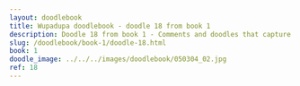 ```yaml
---
layout: doodlebook
title: Wupadupa doodlebook - doodle 18 from book 1
description: Doodle 18 from book 1 - Comments and doodles that capture the essence of this event  
slug: /doodlebook/book-1/doodle-18.html
book: 1
doodle_image: ../../../images/doodlebook/050304_02.jpg
ref: 18
---	  
```

																																																																							